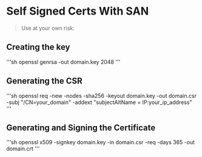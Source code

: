 # Self Signed Certs With SAN
> Use at your own risk:

## Creating the key
'''sh
openssl genrsa -out domain.key 2048
'''

## Generating the CSR
'''sh
openssl req -new -nodes -sha256 -keyout domain.key -out domain.csr -subj "/CN=your_domain" -addext "subjectAltName = IP:your_ip_address"
'''

## Generating and Signing the Certificate
'''sh
openssl x509 -signkey domain.key -in domain.csr -req -days 365 -out domain.crt
'''

